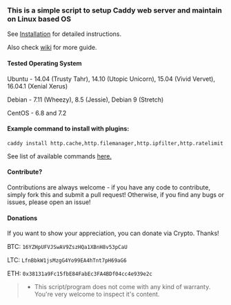 ### This is a simple script to setup Caddy web server and maintain on Linux based OS
See [Installation](https://github.com/sayem314/Caddy-Web-Server-Installer/wiki/Installation) for detailed instructions.

Also check [wiki](https://github.com/sayem314/Caddy-Web-Server-Installer/wiki) for more guide.

#### Tested Operating System
Ubuntu - 14.04 (Trusty Tahr), 14.10 (Utopic Unicorn), 15.04 (Vivid Vervet), 16.04.1 (Xenial Xerus)

Debian - 7.11 (Wheezy), 8.5 (Jessie), Debian 9 (Stretch)

CentOS - 6.8 and 7.2

#### Example command to install with plugins:
`caddy install http.cache,http.filemanager,http.ipfilter,http.ratelimit`

See list of available commands [here.](https://github.com/sayem314/Caddy-Web-Server-Installer/wiki/Command-List)

#### Contribute?
Contributions are always welcome - if you have any code to contribute, simply fork this and submit a pull request! Otherwise, if you find any bugs or issues, please open an issue!

#### Donations
If you want to show your appreciation, you can donate via Crypto. Thanks!

BTC: <code>16YZHpUFVJSwAV9ZszHQa1XBnH8v53pCaU</code>

LTC: <code>LfnBbkW1jsMzgG4Yo99EA4hTnt7pH69aG6</code>

ETH: <code>0x38131a9Fc15fbE84FabEc3FA4BDf04cc4e939e2c</code>

> * This script/program does not come with any kind of warranty. You're very welcome to inspect it's content.
